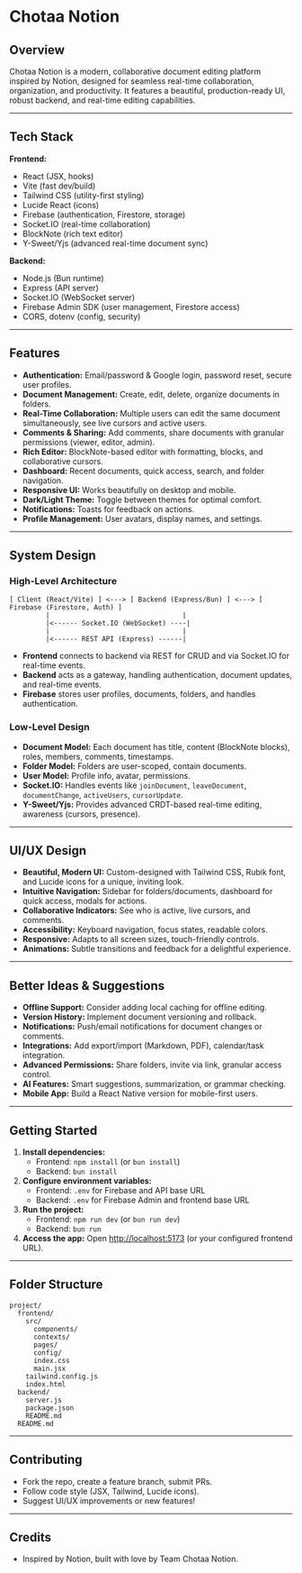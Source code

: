 # Chotaa Notion

## Overview

Chotaa Notion is a modern, collaborative document editing platform inspired by Notion, designed for seamless real-time collaboration, organization, and productivity. It features a beautiful, production-ready UI, robust backend, and real-time editing capabilities.

---

## Tech Stack

**Frontend:**
- React (JSX, hooks)
- Vite (fast dev/build)
- Tailwind CSS (utility-first styling)
- Lucide React (icons)
- Firebase (authentication, Firestore, storage)
- Socket.IO (real-time collaboration)
- BlockNote (rich text editor)
- Y-Sweet/Yjs (advanced real-time document sync)

**Backend:**
- Node.js (Bun runtime)
- Express (API server)
- Socket.IO (WebSocket server)
- Firebase Admin SDK (user management, Firestore access)
- CORS, dotenv (config, security)

---

## Features

- **Authentication:** Email/password & Google login, password reset, secure user profiles.
- **Document Management:** Create, edit, delete, organize documents in folders.
- **Real-Time Collaboration:** Multiple users can edit the same document simultaneously, see live cursors and active users.
- **Comments & Sharing:** Add comments, share documents with granular permissions (viewer, editor, admin).
- **Rich Editor:** BlockNote-based editor with formatting, blocks, and collaborative cursors.
- **Dashboard:** Recent documents, quick access, search, and folder navigation.
- **Responsive UI:** Works beautifully on desktop and mobile.
- **Dark/Light Theme:** Toggle between themes for optimal comfort.
- **Notifications:** Toasts for feedback on actions.
- **Profile Management:** User avatars, display names, and settings.

---

## System Design

### High-Level Architecture

```
[ Client (React/Vite) ] <---> [ Backend (Express/Bun) ] <---> [ Firebase (Firestore, Auth) ]
         |                                 |
         |<------ Socket.IO (WebSocket) ----|
         |                                 |
         |<------ REST API (Express) ------|
```

- **Frontend** connects to backend via REST for CRUD and via Socket.IO for real-time events.
- **Backend** acts as a gateway, handling authentication, document updates, and real-time events.
- **Firebase** stores user profiles, documents, folders, and handles authentication.

### Low-Level Design

- **Document Model:** Each document has title, content (BlockNote blocks), roles, members, comments, timestamps.
- **Folder Model:** Folders are user-scoped, contain documents.
- **User Model:** Profile info, avatar, permissions.
- **Socket.IO:** Handles events like `joinDocument`, `leaveDocument`, `documentChange`, `activeUsers`, `cursorUpdate`.
- **Y-Sweet/Yjs:** Provides advanced CRDT-based real-time editing, awareness (cursors, presence).

---

## UI/UX Design

- **Beautiful, Modern UI:** Custom-designed with Tailwind CSS, Rubik font, and Lucide icons for a unique, inviting look.
- **Intuitive Navigation:** Sidebar for folders/documents, dashboard for quick access, modals for actions.
- **Collaborative Indicators:** See who is active, live cursors, and comments.
- **Accessibility:** Keyboard navigation, focus states, readable colors.
- **Responsive:** Adapts to all screen sizes, touch-friendly controls.
- **Animations:** Subtle transitions and feedback for a delightful experience.

---

## Better Ideas & Suggestions

- **Offline Support:** Consider adding local caching for offline editing.
- **Version History:** Implement document versioning and rollback.
- **Notifications:** Push/email notifications for document changes or comments.
- **Integrations:** Add export/import (Markdown, PDF), calendar/task integration.
- **Advanced Permissions:** Share folders, invite via link, granular access control.
- **AI Features:** Smart suggestions, summarization, or grammar checking.
- **Mobile App:** Build a React Native version for mobile-first users.

---

## Getting Started

1. **Install dependencies:**
   - Frontend: `npm install` (or `bun install`)
   - Backend: `bun install`
2. **Configure environment variables:**
   - Frontend: `.env` for Firebase and API base URL
   - Backend: `.env` for Firebase Admin and frontend base URL
3. **Run the project:**
   - Frontend: `npm run dev` (or `bun run dev`)
   - Backend: `bun run`
4. **Access the app:** Open [http://localhost:5173](http://localhost:5173) (or your configured frontend URL).

---

## Folder Structure

```
project/
  frontend/
    src/
      components/
      contexts/
      pages/
      config/
      index.css
      main.jsx
    tailwind.config.js
    index.html
  backend/
    server.js
    package.json
    README.md
  README.md
```

---

## Contributing

- Fork the repo, create a feature branch, submit PRs.
- Follow code style (JSX, Tailwind, Lucide icons).
- Suggest UI/UX improvements or new features!

---


## Credits

- Inspired by Notion, built with love by Team Chotaa Notion.
